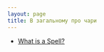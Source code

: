 ```yaml
---
layout: page
title: В загальному про чари
---
```

* [What is a Spell?]({{site.baseurl}}/docs/spellcasting/what_is_a_spell.html)
